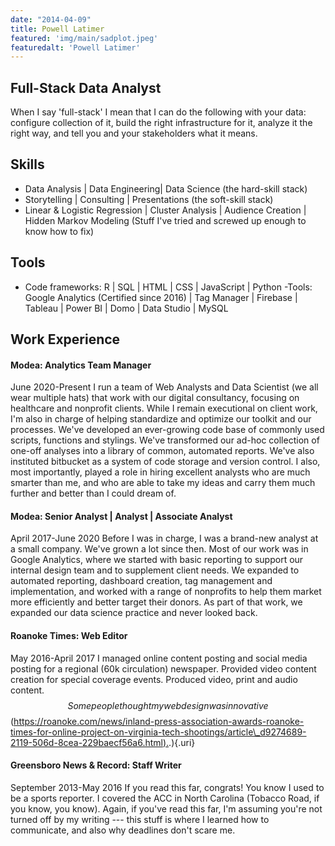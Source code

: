 ```yaml
---
date: "2014-04-09"
title: Powell Latimer
featured: 'img/main/sadplot.jpeg'
featuredalt: 'Powell Latimer'
---
```


## Full-Stack Data Analyst

When I say 'full-stack' I mean that I can do the following with your data: configure collection of it, build the right infrastructure for it, analyze it the right way, and tell you and your stakeholders what it means.

## Skills

-   Data Analysis \| Data Engineering\| Data Science (the hard-skill stack)
-   Storytelling \| Consulting \| Presentations (the soft-skill stack)
-   Linear & Logistic Regression \| Cluster Analysis \| Audience Creation \| Hidden Markov Modeling (Stuff I've tried and screwed up enough to know how to fix)

## Tools

-   Code frameworks: R \| SQL \| HTML \| CSS \| JavaScript \| Python -Tools: Google Analytics (Certified since 2016) \| Tag Manager \| Firebase \| Tableau \| Power BI \| Domo \| Data Studio \| MySQL

## Work Experience

#### Modea: Analytics Team Manager

June 2020-Present I run a team of Web Analysts and Data Scientist (we all wear multiple hats) that work with our digital consultancy, focusing on healthcare and nonprofit clients. While I remain executional on client work, I'm also in charge of helping standardize and optimize our toolkit and our processes. We've developed an ever-growing code base of commonly used scripts, functions and stylings. We've transformed our ad-hoc collection of one-off analyses into a library of common, automated reports. We've also instituted bitbucket as a system of code storage and version control. I also, most importantly, played a role in hiring excellent analysts who are much smarter than me, and who are able to take my ideas and carry them much further and better than I could dream of.

#### Modea: Senior Analyst \| Analyst \| Associate Analyst

April 2017-June 2020 Before I was in charge, I was a brand-new analyst at a small company. We've grown a lot since then. Most of our work was in Google Analytics, where we started with basic reporting to support our internal design team and to supplement client needs. We expanded to automated reporting, dashboard creation, tag management and implementation, and worked with a range of nonprofits to help them market more efficiently and better target their donors. As part of that work, we expanded our data science practice and never looked back.

#### Roanoke Times: Web Editor

May 2016-April 2017 I managed online content posting and social media posting for a regional (60k circulation) newspaper. Provided video content creation for special coverage events. Produced video, print and audio content. $$Some people thought my web design was innovative$$([https://roanoke.com/news/inland-press-association-awards-roanoke-times-for-online-project-on-virginia-tech-shootings/article\_d9274689-2119-506d-8cea-229baecf56a6.html).](https://roanoke.com/news/inland-press-association-awards-roanoke-times-for-online-project-on-virginia-tech-shootings/article_d9274689-2119-506d-8cea-229baecf56a6.html).){.uri}

#### Greensboro News & Record: Staff Writer

September 2013-May 2016 If you read this far, congrats! You know I used to be a sports reporter. I covered the ACC in North Carolina (Tobacco Road, if you know, you know). Again, if you've read this far, I'm assuming you're not turned off by my writing --- this stuff is where I learned how to communicate, and also why deadlines don't scare me.
